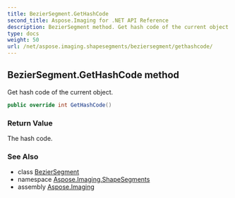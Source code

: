 ```yaml
---
title: BezierSegment.GetHashCode
second_title: Aspose.Imaging for .NET API Reference
description: BezierSegment method. Get hash code of the current object
type: docs
weight: 50
url: /net/aspose.imaging.shapesegments/beziersegment/gethashcode/
---
```

## BezierSegment.GetHashCode method

Get hash code of the current object.

```csharp
public override int GetHashCode()
```

### Return Value

The hash code.

### See Also

* class [BezierSegment](../)
* namespace [Aspose.Imaging.ShapeSegments](../../beziersegment/)
* assembly [Aspose.Imaging](../../../)


